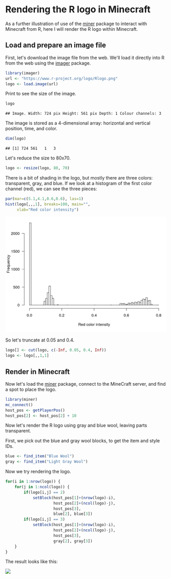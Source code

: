 # Rendering the R logo in Minecraft




As a further illustration of use of the
[miner](https://github.com/ropenscilabs/miner) package to interact
with Minecraft from R, here I will render the R logo within Minecraft.

## Load and prepare an image file

First, let's download the image file from the web.
We'll load it directly into R from the web using the
[imager](https://cran.r-project.org/package=imager) package.


```r
library(imager)
url <- "https://www.r-project.org/logo/Rlogo.png"
logo <- load.image(url)
```

Print to see the size of the image.


```r
logo
```

```
## Image. Width: 724 pix Height: 561 pix Depth: 1 Colour channels: 3
```

The image is stored as a 4-dimensional array: horizontal and vertical
position, time, and color.


```r
dim(logo)
```

```
## [1] 724 561   1   3
```

Let's reduce the size to 80x70.


```r
logo <- resize(logo, 80, 70)
```

There is a bit of shading in the logo, but mostly there are three
colors: transparent, gray, and blue. If we look at a histogram of the
first color channel (red), we can see the three pieces:


```r
par(mar=c(5.1,4.1,0.6,0.6), las=1)
hist(logo[,,,1], breaks=100, main="",
     xlab="Red color intensity")
```

<img src="R_logo_files/figure-html/hist_red-1.png" width="672" />

So let's truncate at 0.05 and 0.4.


```r
logo[] <- cut(logo, c(-Inf, 0.05, 0.4, Inf))
logo <- logo[,,1,1]
```

## Render in Minecraft

Now let's load the [miner](https://github.com/ROpenSciLabs/miner)
package, connect to the MineCraft server, and find a spot to place the
logo.


```r
library(miner)
mc_connect()
host_pos <- getPlayerPos()
host_pos[2] <- host_pos[2] + 10
```

Now let's render the R logo using gray and blue wool, leaving parts
transparent.

First, we pick out the blue and gray wool blocks, to get the item and
style IDs.


```r
blue <- find_item("Blue Wool")
gray <- find_item("Light Gray Wool")
```

Now we try rendering the logo.


```r
for(i in 1:nrow(logo)) {
    for(j in 1:ncol(logo)) {
        if(logo[i,j] == 2)
            setBlock(host_pos[1]+(nrow(logo)-i),
                     host_pos[2]+(ncol(logo)-j),
                     host_pos[3],
                     blue[2], blue[3])
        if(logo[i,j] == 3)
            setBlock(host_pos[1]+(nrow(logo)-i),
                     host_pos[2]+(ncol(logo)-j),
                     host_pos[3],
                     gray[2], gray[3])
    }
}
```

The result looks like this:

![](figure/Rlogo_minecraft.png)
